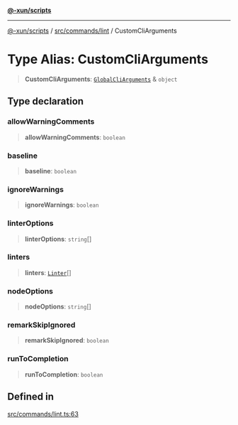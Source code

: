 [**@-xun/scripts**](../../../../README.md)

***

[@-xun/scripts](../../../../README.md) / [src/commands/lint](../README.md) / CustomCliArguments

# Type Alias: CustomCliArguments

> **CustomCliArguments**: [`GlobalCliArguments`](../../../configure/type-aliases/GlobalCliArguments.md) & `object`

## Type declaration

### allowWarningComments

> **allowWarningComments**: `boolean`

### baseline

> **baseline**: `boolean`

### ignoreWarnings

> **ignoreWarnings**: `boolean`

### linterOptions

> **linterOptions**: `string`[]

### linters

> **linters**: [`Linter`](../enumerations/Linter.md)[]

### nodeOptions

> **nodeOptions**: `string`[]

### remarkSkipIgnored

> **remarkSkipIgnored**: `boolean`

### runToCompletion

> **runToCompletion**: `boolean`

## Defined in

[src/commands/lint.ts:63](https://github.com/Xunnamius/xscripts/blob/28c221bb8a859e69003ba2447e3f5763dc92a0ec/src/commands/lint.ts#L63)

